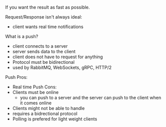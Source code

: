 If you want the result as fast as possible.

Request/Response isn't always ideal:
- client wants real time notifications
  
What is a push?

- client connects to a server
- server sends data to the client
- client does not have to request for anything
- Protocol must be bidirectional
- used by RabbitMQ, WebSockets, gRPC, HTTP/2

Push Pros:
- Real time
Push Cons:
- Clients must be online
  - you can push to a server and the server can push to the client when it comes online
- Clients might not be able to handle
- requires a bidrectional protocol
- Polling is prefered for light weight clients
  
  